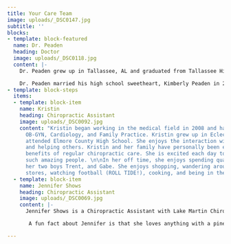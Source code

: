 ```yaml
---
title: Your Care Team
image: uploads/_DSC0147.jpg
subtitle: ''
blocks:
- template: block-featured
  name: Dr. Peaden
  heading: Doctor
  image: uploads/_DSC0118.jpg
  content: |-
    Dr. Peaden grew up in Tallassee, AL and graduated from Tallassee High School. He earned a B.S. in Biology from Auburn University of Montgomery, and continued his education at Palmer College of Chiropractic in Port Orange, Florida. He graduated in 2016 with a Doctorate of Chiropractic Medicine.

    Dr. Peaden married his high school sweetheart, Kimberly Peaden in 2006, and the have two beautiful daughters, Addy Greyce and Sadie Fayth. When not spending time with his family, Dr. Peaden enjoys sports, and considers himself to be an avid football fan. He grew up playing sports, such as football, baseball, golf, and continued playing baseball during college. He attributes his sports background to being a significant factor in the ability to relate to his patients and the many conditions or injuries they experience.
- template: block-steps
  items:
  - template: block-item
    name: Kristin
    heading: Chiropractic Assistant
    image: uploads/_DSC0092.jpg
    content: "Kristin began working in the medical field in 2008 and has worked in
      OB-GYN, Cardiology, and Family Practice. Kristin grew up in Eclectic, AL, and
      attended Elmore County High School. She enjoys the interaction with patients
      and helping others. Kristin and her family have personally been enjoying the
      benefits of regular chiropractic care. She is excited each day to work with
      such amazing people. \n\nIn her off time, she enjoys spending quality time with
      her two boys Trent, and Gabe. She enjoys shopping, wandering around antique
      stores, watching football (ROLL TIDE!), cooking, and being in the sun."
  - template: block-item
    name: Jennifer Shows
    heading: Chiropractic Assistant
    image: uploads/_DSC0069.jpg
    content: |-
      Jennifer Shows is a Chiropractic Assistant with Lake Martin Chiropractic Health Center. She lives in her hometown of Eclectic with her husband Chris Shows. She graduated from Elmore County High School in 2007. In her free time, Jennifer loves being with her family and friends, especially her two nieces. She loves being adventurous, taking trips to the beach, traveling, and spending her summers on Lake Martin.

       A fun fact about Jennifer is that she loves anything with a pineapple print on it. She was welcomed in the Lake Martin Chiropractic Health family in October of 2017 and truly loves her work family and patients. “My favorite part about chiropractic care, aside from the great benefits, is helping our patients feel their best."

---
```


